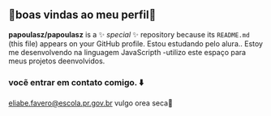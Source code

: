 ## 🧱boas vindas ao meu perfil🧱
**papoulasz/papoulasz** is a ✨ _special_ ✨ repository because its `README.md` (this file) appears on your GitHub profile.
Estou estudando pelo alura..
Estoy me desenvolvendo na linguagem JavaScripth
-utilizo este espaço para meus projetos deenvolvidos. 
### vocẽ entrar em contato comigo. ⬇️ 
eliabe.favero@escola.pr.gov.br
vulgo orea seca🤙
